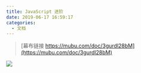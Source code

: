 ```yaml
---
title: JavaScript 进阶
date: 2019-06-17 16:59:17
categories:
  - 文档
---
```


> [幕布链接 https://mubu.com/doc/3gurdl28bM](https://mubu.com/doc/3gurdl28bM)

![](https://static.skynian.cn/20191018225309.png)
